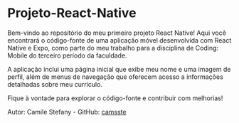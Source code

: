 # Projeto-React-Native

Bem-vindo ao repositório do meu primeiro projeto React Native! Aqui você encontrará o código-fonte de uma aplicação móvel desenvolvida com React Native e Expo, como parte do meu trabalho para a disciplina de Coding: Mobile do terceiro período da faculdade.

A aplicação inclui uma página inicial que exibe meu nome e uma imagem de perfil, além de menus de navegação que oferecem acesso a informações detalhadas sobre meu currículo.

Fique à vontade para explorar o código-fonte e contribuir com melhorias!

Autor: Camile Stefany - GitHub: [camsste](https://github.com/camsste)
